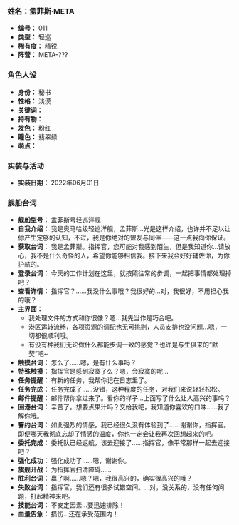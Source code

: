 ### 姓名：孟菲斯·META
* **编号：** 011
* **类型：** 轻巡
* **稀有度：** 精锐
* **阵营：** META-???


### 角色人设
* **身份：** 秘书
* **性格：** 淡漠
* **关键词：** 
* **持有物：** 
* **发色：** 粉红
* **瞳色：** 翡翠绿
* **萌点：** 


### 实装与活动
* **实装日期：** 2022年06月01日


### 舰船台词
* **舰船型号：** 孟菲斯号轻巡洋舰
* **自我介绍：** 我是奥马哈级轻巡洋舰，孟菲斯…光是这样介绍，也许并不足以让你产生定够的认知，不过，我是你绝对的盟友与同伴——这一点我向你保证。
* **获取台词：** 我是孟菲斯。指挥官，您可能对我感到陌生，但是我知道你…请放心，我不是什么奇怪的人，希望你能够相信我。接下来我会好好辅佐你，为你护航的。
* **登录台词：** 今天的工作计划在这里，就按照往常的步调，一起把事情都处理掉吧？
* **查看详情：** 指挥官？……我没什么事哦？我很好的…对，我很好，不用担心我的哦？
* **主界面：**
  * 我处理文件的方式和你很像？嗯…就先当作是巧合吧。
  * 港区运转流畅，各项资源的调配也无可挑剔，人员安排也没问题…嗯，一切都很顺利哦。
  * 有没有种我们无论做什么都能步调一致的感觉？也许是与生俱来的“默契”吧~
* **触摸台词：** 怎么了……嗯，是有什么事吗？
* **特殊触摸：** 指挥官是感到寂寞了么？嗯，会寂寞的呢…
* **任务提醒：** 有新的任务，我帮你记在日志里了。
* **任务完成：** 任务完成了……没错，这种程度的任务，对我们来说轻轻松松。
* **邮件提醒：** 邮件帮你拿过来了。看你的样子…上面写了什么让人高兴的事吗？
* **回港台词：** 辛苦了。想要点果汁吗？交给我吧，我知道你喜欢的口味……我了解你哦。
* **誓约台词：** 如此强烈的情感，我已经很久没有体验到了……谢谢你，指挥官。即便哪天我彻底忘却了情感的温度，你也一定会让我再次回想起来的吧。
* **委托完成：** 委托队已经返航，该去迎接了……指挥官，像平常那样一起去迎接吧？
* **强化成功：** 强化成功了……嗯，谢谢你。
* **旗舰开战：** 为指挥官扫清障碍……
* **胜利台词：** 赢了啊……嗯？嗯，我很高兴的，确实很高兴的哦？
* **失败台词：** 指挥官，我们还有很多试错空间。…对，没关系的，没有任何问题，打起精神来吧。
* **技能台词：** 不安定因素…要迅速排除！
* **血量告急：** 损伤…还在承受范围内！
